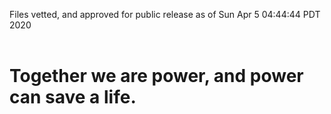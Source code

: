 Files vetted, and approved for public release as of Sun Apr  5 04:44:44 PDT 2020<br><br><h1>Together we are power, and power can save a life.</h1>
